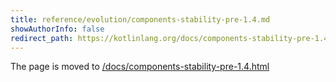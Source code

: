 ```yaml
---
title: reference/evolution/components-stability-pre-1.4.md
showAuthorInfo: false
redirect_path: https://kotlinlang.org/docs/components-stability-pre-1.4.html
---
```


The page is moved to [/docs/components-stability-pre-1.4.html](/docs/components-stability-pre-1.4.html)
